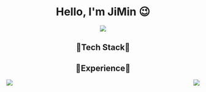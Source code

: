 <div align="center">
  <h1> Hello, I'm JiMin 😉 </h1>
</div>

<div align="center">
  <a href="https://github.com/jiminpark23"><img src="https://hits.seeyoufarm.com/api/count/incr/badge.svg?url=https%3A%2F%2Fgithub.com%2Fjiminpark23&count_bg=%23A6EAF5&title_bg=%236DD1F1&icon=hey.svg&icon_color=%23E7E7E7&title=hits&edge_flat=false"/></a>
</div>

<div align="center">
  <h2> 🌱Tech Stack🌱 </h2>
</div>

<div align="center">
  <h2> 🌳Experience🌳 </h2>
</div>
  
  
<img align='left' src="https://github-readme-stats.vercel.app/api/top-langs/?username=jiminpark23&layout=compact">
<img align='right' src="https://github-readme-stats.vercel.app/api?username=jiminpark23&show_icons=true&theme=swift height="165">

